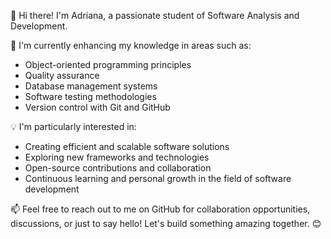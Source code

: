 👋 Hi there! I'm Adriana, a passionate student of Software Analysis and Development. 

🌱 I'm currently enhancing my knowledge in areas such as:

- Object-oriented programming principles
- Quality assurance
- Database management systems
- Software testing methodologies
- Version control with Git and GitHub

💡 I'm particularly interested in:

- Creating efficient and scalable software solutions
- Exploring new frameworks and technologies
- Open-source contributions and collaboration
- Continuous learning and personal growth in the field of software development

📫 Feel free to reach out to me on GitHub for collaboration opportunities, discussions, or just to say hello! Let's build something amazing together. 😊
